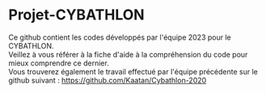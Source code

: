 # Projet-CYBATHLON

Ce github contient les codes développés par l'équipe 2023 pour le CYBATHLON.
<br />Veillez à vous référer à la fiche d'aide à la compréhension du code pour mieux comprendre ce dernier.
<br />Vous trouverez également le travail effectué par l'équipe précédente sur le github suivant : https://github.com/Kaatan/Cybathlon-2020

